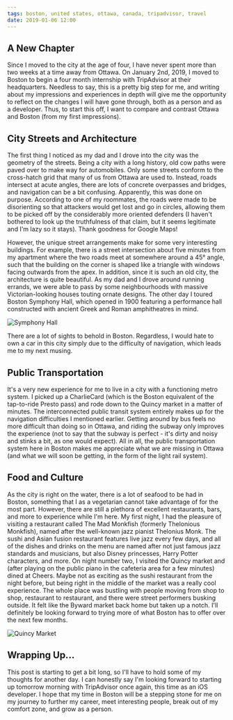 ```yaml
---
tags: boston, united states, ottawa, canada, tripadvisor, travel
date: 2019-01-06 12:00
---
```


## A New Chapter

Since I moved to the city at the age of four, I have never spent more than two weeks at a time away from Ottawa. On January 2nd, 2019, I moved to Boston to begin a four month internship with TripAdvisor at their headquarters. Needless to say, this is a pretty big step for me, and writing about my impressions and experiences in depth will give me the opportunity to reflect on the changes I will have gone through, both as a person and as a developer.<!--more--> Thus, to start this off, I want to compare and contrast Ottawa and Boston (from my first impressions).

## City Streets and Architecture
The first thing I noticed as my dad and I drove into the city was the geometry of the streets. Being a city with a long history, old cow paths were paved over to make way for automobiles. Only some streets conform to the cross-hatch grid that many of us from Ottawa are used to. Instead, roads intersect at acute angles, there are lots of concrete overpasses and bridges, and navigation can be a bit confusing. Apparently, this was done on purpose. According to one of my roommates, the roads were made to be disorienting so that attackers would get lost and go in circles, allowing them to be picked off by the considerably more oriented defenders (I haven't bothered to look up the truthfulness of that claim, but it seems legitimate and I'm lazy so it stays). Thank goodness for Google Maps!

However, the unique street arrangements make for some very interesting buildings. For example, there is a street intersection about five minutes from my apartment where the two roads meet at somewhere around a 45° angle, such that the building on the corner is shaped like a triangle with windows facing outwards from the apex. In addition, since it is such an old city, the architecture is quite beautiful. As my dad and I drove around running errands, we were able to pass by some neighbourhoods with massive Victorian-looking houses touting ornate designs. The other day I toured Boston Symphony Hall, which opened in 1900 featuring a performance hall constructed with ancient Greek and Roman amphitheatres in mind.

![Symphony Hall](/blog/a-new-chapter/symphony-hall.jpeg)

There are a lot of sights to behold in Boston. Regardless, I would hate to own a car in this city simply due to the difficulty of navigation, which leads me to my next musing.

## Public Transportation
It's a very new experience for me to live in a city with a functioning metro system. I picked up a CharlieCard (which is the Boston equivalent of the tap-to-ride Presto pass) and rode down to the Quincy market in a matter of minutes. The interconnected public transit system entirely makes up for the navigation difficulties I mentioned earlier. Getting around by bus feels no more difficult than doing so in Ottawa, and riding the subway only improves the experience (not to say that the subway is perfect - it's dirty and noisy and stinks a bit, as one would expect). All in all, the public transportation system here in Boston makes me appreciate what we are missing in Ottawa (and what we will soon be getting, in the form of the light rail system).

## Food and Culture
As the city is right on the water, there is a lot of seafood to be had in Boston, something that I as a vegetarian cannot take advantage of for the most part. However, there are still a plethora of excellent restaurants, bars, and more to experience while I'm here. My first night, I had the pleasure of visiting a restaurant called The Mad Monkfish (formerly Thelonious Monkfish), named after the well-known jazz pianist Thelonius Monk. The sushi and Asian fusion restaurant features live jazz every few days, and all of the dishes and drinks on the menu are named after not just famous jazz standards and musicians, but also Disney princesses, Harry Potter characters, and more. On night number two, I visited the Quincy market and (after playing on the public piano in the cafeteria area for a few minutes) dined at Cheers. Maybe not as exciting as the sushi restaurant from the night before, but being right in the middle of the market was a really cool experience. The whole place was bustling with people moving from shop to shop, restaurant to restaurant, and there were street performers busking outside. It felt like the Byward market back home but taken up a notch. I'll definitely be looking forward to trying more of what Boston has to offer over the next few months.

![Quincy Market](/blog/a-new-chapter/quincy-market.jpeg)

## Wrapping Up...
This post is starting to get a bit long, so I'll have to hold some of my thoughts for another day. I can honestly say I'm looking forward to starting up tomorrow morning with TripAdvisor once again, this time as an iOS developer. I hope that my time in Boston will be a stepping stone for me on my journey to further my career, meet interesting people, break out of my comfort zone, and grow as a person.
